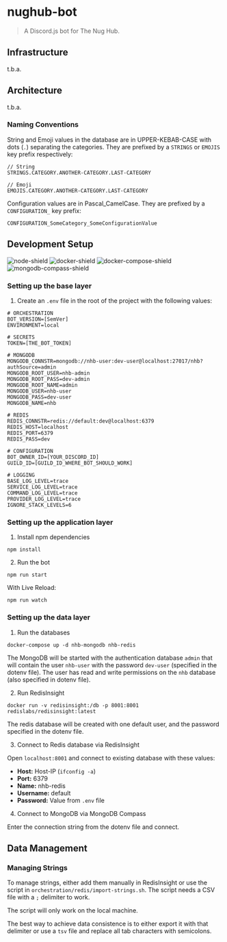 # nughub-bot
> A Discord.js bot for The Nug Hub.

## Infrastructure

t.b.a.

## Architecture

t.b.a.

### Naming Conventions

String and Emoji values in the database are in UPPER-KEBAB-CASE with dots (`.`) separating 
the categories. They are prefixed by a `STRINGS` or `EMOJIS` key prefix respectively:
```
// String
STRINGS.CATEGORY.ANOTHER-CATEGORY.LAST-CATEGORY

// Emoji
EMOJIS.CATEGORY.ANOTHER-CATEGORY.LAST-CATEGORY
```

Configuration values are in Pascal_CamelCase. They are prefixed by a `CONFIGURATION_` key prefix:
```
CONFIGURATION_SomeCategory_SomeConfigurationValue
```

## Development Setup
![node-shield]
![docker-shield]
![docker-compose-shield]
![mongodb-compass-shield]

<!-- Image Definitions -->
[docker-shield]: https://img.shields.io/badge/docker-v20.10.5-blue?style=flat&logo=docker
[docker-compose-shield]: https://img.shields.io/badge/docker--compose-v1.28.6-blue?style=flat&logo=docker
[node-shield]: https://img.shields.io/badge/node--lts-v16.6.0-blue?style=flat&logo=nodedotjs
[mongodb-compass-shield]: https://img.shields.io/badge/MongoDB--Compass-v1.28.4-blue?style=flat&logo=mongodb

### Setting up the base layer

1. Create an `.env` file in the root of the project with the following values:

```dotenv
# ORCHESTRATION
BOT_VERSION=[SemVer]
ENVIRONMENT=local

# SECRETS
TOKEN=[THE_BOT_TOKEN]

# MONGODB
MONGODB_CONNSTR=mongodb://nhb-user:dev-user@localhost:27017/nhb?authSource=admin
MONGODB_ROOT_USER=nhb-admin
MONGODB_ROOT_PASS=dev-admin
MONGODB_ROOT_NAME=admin
MONGODB_USER=nhb-user
MONGODB_PASS=dev-user
MONGODB_NAME=nhb

# REDIS
REDIS_CONNSTR=redis://default:dev@localhost:6379
REDIS_HOST=localhost
REDIS_PORT=6379
REDIS_PASS=dev

# CONFIGURATION
BOT_OWNER_ID=[YOUR_DISCORD_ID]
GUILD_ID=[GUILD_ID_WHERE_BOT_SHOULD_WORK]

# LOGGING
BASE_LOG_LEVEL=trace
SERVICE_LOG_LEVEL=trace
COMMAND_LOG_LEVEL=trace
PROVIDER_LOG_LEVEL=trace
IGNORE_STACK_LEVELS=6
```


### Setting up the application layer

1. Install npm dependencies

```shell
npm install
```

2. Run the bot

```shell
npm run start
```

With Live Reload:
```shell
npm run watch
```

### Setting up the data layer
1. Run the databases 
   
```shell
docker-compose up -d nhb-mongodb nhb-redis
```

The MongoDB will be started with the authentication database `admin` that will contain the user `nhb-user` with the 
password `dev-user` (specified in the dotenv file). The user has read and write permissions on the `nhb` database (also 
specified in dotenv file).

2. Run RedisInsight

```shell
docker run -v redisinsight:/db -p 8001:8001 redislabs/redisinsight:latest
```

The redis database will be created with one default user, and the password specified in the dotenv file.

3. Connect to Redis database via RedisInsight
   
Open `localhost:8001` and connect to existing database with these values:

- **Host:** Host-IP (`ifconfig -a`)
- **Port:** 6379
- **Name:** nhb-redis
- **Username:** default
- **Password:** Value from `.env` file

4. Connect to MongoDB via MongoDB Compass

Enter the connection string from the dotenv file and connect.

## Data Management
### Managing Strings

To manage strings, either add them manually in RedisInsight or use the script in `orchestration/redis/import-strings.sh`. 
The script needs a CSV file with a `;` delimiter to work. 

The script will only work on the local machine.

The best way to achieve data consistence is to either export it with that delimiter or use a `tsv` file and replace all tab characters with semicolons.

